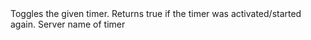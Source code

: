 <function name="Toggle" parent="systimer" type="libraryfunc">
	<description>
		Toggles the given timer.
		Returns true if the timer was activated/started again.
	</description>
	<realm>Server</realm>
	<args>
		<arg name="name" type="string">name of timer</arg>
	</args>
	<rets>
		<ret name="success" type="boolean"></ret>
	</rets>
</function>